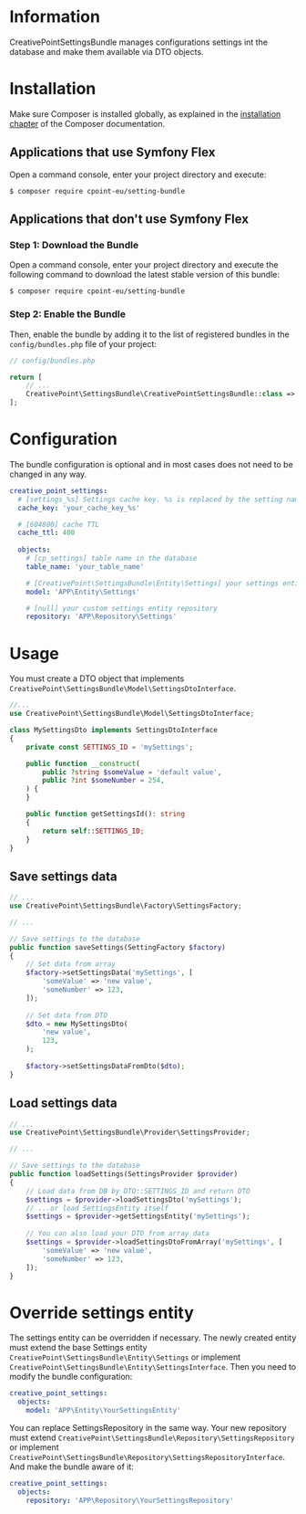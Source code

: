 # Information

CreativePointSettingsBundle manages configurations settings int the database and make them available via DTO objects.

Installation
============

Make sure Composer is installed globally, as explained in the
[installation chapter](https://getcomposer.org/doc/00-intro.md)
of the Composer documentation.

Applications that use Symfony Flex
----------------------------------

Open a command console, enter your project directory and execute:

```console
$ composer require cpoint-eu/setting-bundle
```

Applications that don't use Symfony Flex
----------------------------------------

### Step 1: Download the Bundle

Open a command console, enter your project directory and execute the
following command to download the latest stable version of this bundle:

```console
$ composer require cpoint-eu/setting-bundle
```

### Step 2: Enable the Bundle

Then, enable the bundle by adding it to the list of registered bundles
in the `config/bundles.php` file of your project:

```php
// config/bundles.php

return [
    // ...
    CreativePoint\SettingsBundle\CreativePointSettingsBundle::class => ['all' => true],
];
```

Configuration
=============

The bundle configuration is optional and in most cases does not need to be changed in any way.

```yaml
creative_point_settings:
  # [settings_%s] Settings cache key. %s is replaced by the setting name
  cache_key: 'your_cache_key_%s'

  # [604800] cache TTL
  cache_ttl: 400
  
  objects:
    # [cp_settings] table name in the database  
    table_name: 'your_table_name'

    # [CreativePoint\SettingsBundle\Entity\Settings] your settings entity
    model: 'APP\Entity\Settings'

    # [null] your custom settings entity repository
    repository: 'APP\Repository\Settings'
```

Usage
=====

You must create a DTO object that implements `CreativePoint\SettingsBundle\Model\SettingsDtoInterface`.

```php
//...
use CreativePoint\SettingsBundle\Model\SettingsDtoInterface;

class MySettingsDto implements SettingsDtoInterface
{
    private const SETTINGS_ID = 'mySettings';

    public function __construct(
        public ?string $someValue = 'default value',
        public ?int $someNumber = 254,
    ) {
    }

    public function getSettingsId(): string
    {
        return self::SETTINGS_ID;
    }
}
```

Save settings data
------------------

```php
// ...
use CreativePoint\SettingsBundle\Factory\SettingsFactory;

// ...

// Save settings to the database
public function saveSettings(SettingFactory $factory)
{
    // Set data from array
    $factory->setSettingsData('mySettings', [
        'someValue' => 'new value',
        'someNumber' => 123,
    ]);
    
    // Set data from DTO
    $dto = new MySettingsDto(
        'new value',
        123,
    );
    
    $factory->setSettingsDataFromDto($dto);
}

```

Load settings data
------------------

```php
// ...
use CreativePoint\SettingsBundle\Provider\SettingsProvider;

// ...

// Save settings to the database
public function loadSettings(SettingsProvider $provider)
{
    // Load data from DB by DTO::SETTINGS_ID and return DTO
    $settings = $provider->loadSettingsDto('mySettings');
    // ...or load SettingsEntity itself
    $settings = $provider->getSettingsEntity('mySettings');
    
    // You can also load your DTO from array data
    $settings = $provider->loadSettingsDtoFromArray('mySettings', [
        'someValue' => 'new value',
        'someNumber' => 123,
    ]);
}

```

Override settings entity
========================

The settings entity can be overridden if necessary. The newly created entity must extend the base Settings entity 
`CreativePoint\SettingsBundle\Entity\Settings` or implement `CreativePoint\SettingsBundle\Entity\SettingsInterface`. 
Then you need to modify the bundle configuration:

```yaml
creative_point_settings:
  objects:
    model: 'APP\Entity\YourSettingsEntity'
```

You can replace SettingsRepository in the same way. Your new repository must extend 
`CreativePoint\SettingsBundle\Repository\SettingsRepository` or implement 
`CreativePoint\SettingsBundle\Repository\SettingsRepositoryInterface`. And make the bundle aware of it:

```yaml
creative_point_settings:
  objects:
    repository: 'APP\Repository\YourSettingsRepository'
```
